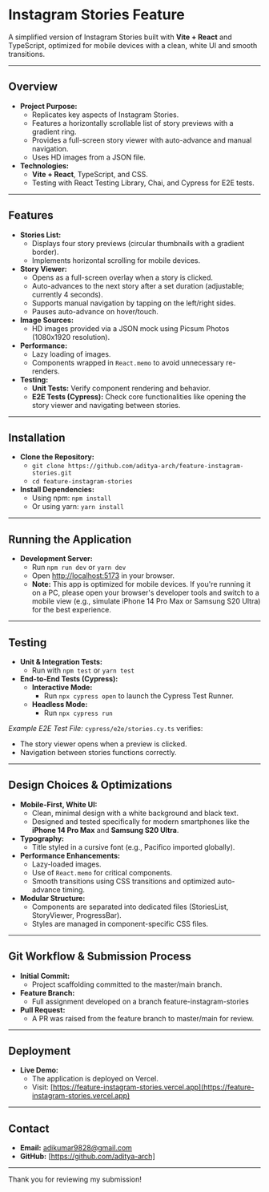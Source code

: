 # Instagram Stories Feature

A simplified version of Instagram Stories built with **Vite + React** and TypeScript, optimized for mobile devices with a clean, white UI and smooth transitions.

---

## Overview

- **Project Purpose:**
  - Replicates key aspects of Instagram Stories.
  - Features a horizontally scrollable list of story previews with a gradient ring.
  - Provides a full-screen story viewer with auto-advance and manual navigation.
  - Uses HD images from a JSON file.
- **Technologies:**
  - **Vite + React**, TypeScript, and CSS.
  - Testing with React Testing Library, Chai, and Cypress for E2E tests.

---

## Features

- **Stories List:**
  - Displays four story previews (circular thumbnails with a gradient border).
  - Implements horizontal scrolling for mobile devices.
- **Story Viewer:**
  - Opens as a full-screen overlay when a story is clicked.
  - Auto-advances to the next story after a set duration (adjustable; currently 4 seconds).
  - Supports manual navigation by tapping on the left/right sides.
  - Pauses auto-advance on hover/touch.
- **Image Sources:**
  - HD images provided via a JSON mock using Picsum Photos (1080x1920 resolution).
- **Performance:**
  - Lazy loading of images.
  - Components wrapped in `React.memo` to avoid unnecessary re-renders.
- **Testing:**
  - **Unit Tests:** Verify component rendering and behavior.
  - **E2E Tests (Cypress):** Check core functionalities like opening the story viewer and navigating between stories.

---

## Installation

- **Clone the Repository:**
  - `git clone https://github.com/aditya-arch/feature-instagram-stories.git`
  - `cd feature-instagram-stories`
- **Install Dependencies:**
  - Using npm: `npm install`
  - Or using yarn: `yarn install`

---

## Running the Application

- **Development Server:**
  - Run `npm run dev` or `yarn dev`
  - Open [http://localhost:5173](http://localhost:5173) in your browser.
  - **Note:** This app is optimized for mobile devices. If you're running it on a PC, please open your browser's developer tools and switch to a mobile view (e.g., simulate iPhone 14 Pro Max or Samsung S20 Ultra) for the best experience.

---

## Testing

- **Unit & Integration Tests:**
  - Run with `npm test` or `yarn test`
- **End-to-End Tests (Cypress):**
  - **Interactive Mode:**  
    - Run `npx cypress open` to launch the Cypress Test Runner.
  - **Headless Mode:**  
    - Run `npx cypress run`

*Example E2E Test File:* `cypress/e2e/stories.cy.ts` verifies:
  - The story viewer opens when a preview is clicked.
  - Navigation between stories functions correctly.

---

## Design Choices & Optimizations

- **Mobile-First, White UI:**
  - Clean, minimal design with a white background and black text.
  - Designed and tested specifically for modern smartphones like the **iPhone 14 Pro Max** and **Samsung S20 Ultra**.
- **Typography:**
  - Title styled in a cursive font (e.g., Pacifico imported globally).
- **Performance Enhancements:**
  - Lazy-loaded images.
  - Use of `React.memo` for critical components.
  - Smooth transitions using CSS transitions and optimized auto-advance timing.
- **Modular Structure:**
  - Components are separated into dedicated files (StoriesList, StoryViewer, ProgressBar).
  - Styles are managed in component-specific CSS files.

---

## Git Workflow & Submission Process

- **Initial Commit:**
  - Project scaffolding committed to the master/main branch.
- **Feature Branch:**
  - Full assignment developed on a branch feature-instagram-stories
- **Pull Request:**
  - A PR was raised from the feature branch to master/main for review.

---

## Deployment

- **Live Demo:**
  - The application is deployed on Vercel.
  - Visit: [https://feature-instagram-stories.vercel.app](https://feature-instagram-stories.vercel.app)

---

## Contact

- **Email:** adikumar9828@gmail.com
- **GitHub:** [https://github.com/aditya-arch]

---

Thank you for reviewing my submission!
